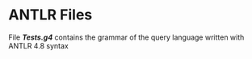 # ANTLR Files

File ***Tests.g4*** contains the grammar of the query language written with ANTLR 4.8 syntax 
